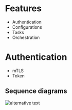 
# Features

- Authentication
- Configurations
- Tasks
- Orchestration

# Authentication

- mTLS
- Token

## Sequence diagrams

![alternative text](http://www.plantuml.com/plantuml/proxy?cache=no&src=https://raw.github.com/plantuml/plantuml-server/master/src/main/webapp/resource/test2diagrams.txt)